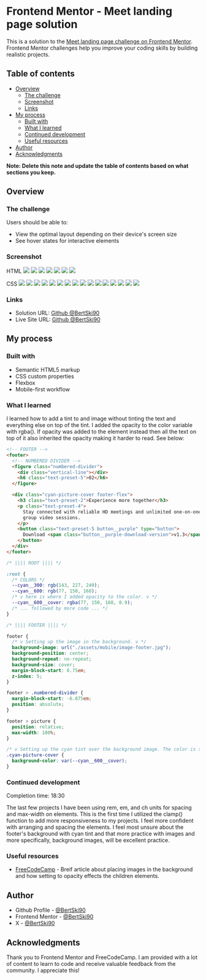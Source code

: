 # Frontend Mentor - Meet landing page solution

This is a solution to the [Meet landing page challenge on Frontend Mentor](https://www.frontendmentor.io/challenges/meet-landing-page-rbTDS6OUR). Frontend Mentor challenges help you improve your coding skills by building realistic projects.

## Table of contents

- [Overview](#overview)
  - [The challenge](#the-challenge)
  - [Screenshot](#screenshot)
  - [Links](#links)
- [My process](#my-process)
  - [Built with](#built-with)
  - [What I learned](#what-i-learned)
  - [Continued development](#continued-development)
  - [Useful resources](#useful-resources)
- [Author](#author)
- [Acknowledgments](#acknowledgments)

**Note: Delete this note and update the table of contents based on what sections you keep.**

## Overview

### The challenge

Users should be able to:

- View the optimal layout depending on their device's screen size
- See hover states for interactive elements

### Screenshot

HTML
![](./screenshots/html/screenshot-meet-landing-page-html-1.png)
![](./screenshots/html/screenshot-meet-landing-page-html-2.png)
![](./screenshots/html/screenshot-meet-landing-page-html-3.png)
![](./screenshots/html/screenshot-meet-landing-page-html-4.png)
![](./screenshots/html/screenshot-meet-landing-page-html-5.png)
![](./screenshots/html/screenshot-meet-landing-page-html-6.png)
![](./screenshots/html/screenshot-meet-landing-page-html-7.png)

CSS
![](./screenshots/css/screenshot-meet-landing-page-css-1.png)
![](./screenshots/css/screenshot-meet-landing-page-css-2.png)
![](./screenshots/css/screenshot-meet-landing-page-css-3.png)
![](./screenshots/css/screenshot-meet-landing-page-css-4.png)
![](./screenshots/css/screenshot-meet-landing-page-css-5.png)
![](./screenshots/css/screenshot-meet-landing-page-css-6.png)
![](./screenshots/css/screenshot-meet-landing-page-css-7.png)
![](./screenshots/css/screenshot-meet-landing-page-css-8.png)
![](./screenshots/css/screenshot-meet-landing-page-css-9.png)
![](./screenshots/css/screenshot-meet-landing-page-css-10.png)
![](./screenshots/css/screenshot-meet-landing-page-css-11.png)
![](./screenshots/css/screenshot-meet-landing-page-css-12.png)
![](./screenshots/css/screenshot-meet-landing-page-css-13.png)
![](./screenshots/css/screenshot-meet-landing-page-css-14.png)
![](./screenshots/css/screenshot-meet-landing-page-css-15.png)
![](./screenshots/css/screenshot-meet-landing-page-css-16.png)

### Links

- Solution URL: [Github @BertSki90](https://github.com/BertSki90/meet-landing-page)
- Live Site URL: [Github @BertSki90](https://bertski90.github.io/meet-landing-page/)

## My process

### Built with

- Semantic HTML5 markup
- CSS custom properties
- Flexbox
- Mobile-first workflow

### What I learned

I learned how to add a tint to and image without tinting the text and everything else on top of the tint. I added the opacity to the color variable with rgba(). If opacity was added to the element instead then all the text on top of it also inherited the opacity making it harder to read. See below:

```html
<!-- FOOTER -->
<footer>
  <!-- NUMBERED DIVIDER -->
  <figure class="numbered-divider">
    <div class="vertical-line"></div>
    <h6 class="text-preset-5">02</h6>
  </figure>

  <div class="cyan-picture-cover footer-flex">
    <h3 class="text-preset-2">Experience more together</h3>
    <p class="text-preset-4">
      Stay connected with reliable HD meetings and unlimited one-on-one and
      group video sessions.
    </p>
    <button class="text-preset-5 button__purple" type="button">
      Download <span class="button__purple-download-version">v1.3</span>
    </button>
  </div>
</footer>
```

```css
/* |||| ROOT |||| */

:root {
  /* COLORS */
  --cyan__300: rgb(143, 227, 249);
  --cyan__600: rgb(77, 150, 168);
  /* v here is where I added opacity to the color. v */
  --cyan__600__cover: rgba(77, 150, 168, 0.9);
  /* ... followed by more code ... */
}

/* |||| FOOTER |||| */

footer {
  /* v Setting up the image in the background. v */
  background-image: url("./assets/mobile/image-footer.jpg");
  background-position: center;
  background-repeat: no-repeat;
  background-size: cover;
  margin-block-start: 6.75em;
  z-index: 5;
}

footer > .numbered-divider {
  margin-block-start: -6.875em;
  position: absolute;
}

footer > picture {
  position: relative;
  max-width: 100%;
}

/* v Setting up the cyan tint over the background image. The color is set up with as and rgba to have opacity. v  */
.cyan-picture-cover {
  background-color: var(--cyan__600__cover);
}
```

### Continued development

Completion time: 18:30

The last few projects I have been using rem, em, and ch units for spacing and max-width on elements. This is the first time I utilized the clamp() function to add more responsiveness to my projects. I feel more confident with arranging and spacing the elements. I feel most unsure about the footer's background with cyan tint and that more practice with images and more specifically, background images, will be excellent practice.

### Useful resources

- [FreeCodeCamp](https://www.freecodecamp.org/news/transparent-background-image-opacity-in-css-and-html/) - Breif article about placing images in the background and how setting to opacity effects the children elements.

## Author

- Github Profile - [@BertSki90](https://github.com/BertSki90)
- Frontend Mentor - [@BertSki90](https://www.frontendmentor.io/profile/BertSki90)
- X - [@BertSki90](https://x.com/BertSki90)

## Acknowledgments

Thank you to Frontend Mentor and FreeCodeCamp. I am provided with a lot of content to learn to code and receive valuable feedback from the community. I appreciate this!
